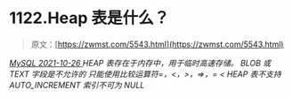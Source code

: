 <!--yml
category: 未分类
date: 0001-01-01 00:00:00
-->

# 1122.Heap 表是什么？

> 原文：[https://zwmst.com/5543.html](https://zwmst.com/5543.html)

   [ *MySQL* ](https://zwmst.com/mysql)*[ <time datetime="2021-10-27T00:22:22+08:00"> 2021-10-26 </time> ](https://zwmst.com/5543.html)  HEAP 表存在于内存中，用于临时高速存储。
BLOB 或 TEXT 字段是不允许的
只能使用比较运算符=，<，>，=>，= <
HEAP 表不支持 AUTO_INCREMENT
索引不可为 NULL*